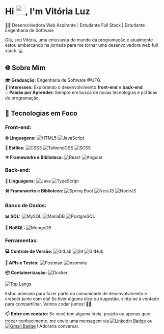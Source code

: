 <h1 align="left">Hi <img src="https://raw.githubusercontent.com/kaueMarques/kaueMarques/master/hi.gif" height="30px">, I'm Vitória Luz</h1>

👩‍💻 Desenvolvedora Web Aspirante | Estudante Full Stack | Estudante Engenharia de Software

Olá, sou Vitória, uma entusiasta do mundo da programação e atualmente estou embarcando na jornada para me tornar uma desenvolvedora web full stack. 💻

## 🌐 Sobre Mim

🎓 **Graduação:** Engenharia de Software @UFG.  
🌱 **Interesses:** Explorando o desenvolvimento **front-end** e **back-end**.  
💡 **Paixão por Aprender:** Sempre em busca de novas tecnologias e práticas de programação.

## 🚀 Tecnologias em Foco

### **Front-end:**

**🌐 Linguagens:**
![HTML5](https://img.shields.io/badge/html5-%23E34F26.svg?style=for-the-badge&logo=html5&logoColor=white)
![JavaScript](https://img.shields.io/badge/javascript-%23323330.svg?style=for-the-badge&logo=javascript&logoColor=%23F7DF1E)

**🎨 Estilos:**
![CSS3](https://img.shields.io/badge/css3-%231572B6.svg?style=for-the-badge&logo=css3&logoColor=white)
![TailwindCSS](https://img.shields.io/badge/tailwindcss-%2338B2AC.svg?style=for-the-badge&logo=tailwind-css&logoColor=white)
![SCSS](https://img.shields.io/badge/SCSS-hotpink.svg?style=for-the-badge&logo=SASS&logoColor=white)

**⚛ Frameworks e Biblioteca:**
![React](https://img.shields.io/badge/react-%2320232a.svg?style=for-the-badge&logo=react&logoColor=%2361DAFB)
![Angular](https://img.shields.io/badge/angular-%23DD0031.svg?style=for-the-badge&logo=angular&logoColor=white)

### **Back-end:**

**🌟 Linguagens:**
![Java](https://img.shields.io/badge/java-%23ED8B00.svg?style=for-the-badge&logo=openjdk&logoColor=white)
![TypeScript](https://img.shields.io/badge/typescript-%23007ACC.svg?style=for-the-badge&logo=typescript&logoColor=white)


**🛠️ Frameworks e Biblioteca:**
![Spring Boot](https://img.shields.io/badge/spring--boot-%236DB33F.svg?style=for-the-badge&logo=spring-boot&logoColor=white)
![NestJS](https://img.shields.io/badge/nestjs-%23E0234E.svg?style=for-the-badge&logo=nestjs&logoColor=white)
![NodeJS](https://img.shields.io/badge/node.js-6DA55F?style=for-the-badge&logo=node.js&logoColor=white)

### **Banco de Dados:**

**📊 SQL:**
![MySQL](https://img.shields.io/badge/mysql-%2300f.svg?style=for-the-badge&logo=mysql&logoColor=white)
![MariaDB](https://img.shields.io/badge/MariaDB-003545?style=for-the-badge&logo=mariadb&logoColor=white)
![PostgreSQL](https://img.shields.io/badge/postgresql-%23316192.svg?style=for-the-badge&logo=postgresql&logoColor=white)

**💾 NoSQL:**
![MongoDB](https://img.shields.io/badge/MongoDB-%234ea94b.svg?style=for-the-badge&logo=mongodb&logoColor=white)

### **Ferramentas:**

**💻 Controle de Versão:**
![GitLab](https://img.shields.io/badge/gitlab-%23181717.svg?style=for-the-badge&logo=gitlab&logoColor=white)
![Git](https://img.shields.io/badge/git-%23F05033.svg?style=for-the-badge&logo=git&logoColor=white)
![GitHub](https://img.shields.io/badge/github-%23121011.svg?style=for-the-badge&logo=github&logoColor=white)

**🔧 APIs e Testes:**
![Postman](https://img.shields.io/badge/Postman-FF6C37?style=for-the-badge&logo=postman&logoColor=white)
![Insomnia](https://img.shields.io/badge/Insomnia-black?style=for-the-badge&logo=insomnia&logoColor=5849BE)

**📦 Containerização:**
![Docker](https://img.shields.io/badge/docker-%230db7ed.svg?style=for-the-badge&logo=docker&logoColor=white)

[![Top Langs](https://github-readme-stats.vercel.app/api/top-langs/?username=Vitorialuz229&theme=radical&layout=compact&hide_border=true&langs_count=8)](https://github.com/anuraghazra/github-readme-stats)

Estou animada para fazer parte da comunidade de desenvolvimento e crescer junto com ela! Se tiver alguma dica ou sugestão, sinta-se à vontade para compartilhar. Vamos codar juntos! 🚀✨

📫 **Entre em contato:** Se você tem alguma ideia, projeto ou apenas quer trocar conhecimento, me envie uma mensagem via [![Linkedin Badge](https://img.shields.io/badge/-LinkedIn-0A66C2?style=flat-square&logo=Linkedin&logoColor=white&link=https://www.linkedin.com/in/vit%C3%B3ria-luz-alves-d%E2%80%99-abadia-600573239/)](https://www.linkedin.com/in/vit%C3%B3ria-luz-alves-d%E2%80%99-abadia-600573239/) ou [![Gmail Badge](https://img.shields.io/badge/-contato@vitorialuz.com-4A4A4A?style=flat-square&logo=Gmail&logoColor=white&link=mailto:vitorialuz831@gmail.com)](mailto:vitorialuz831@gmail.com) ! Adoraria conversar.
